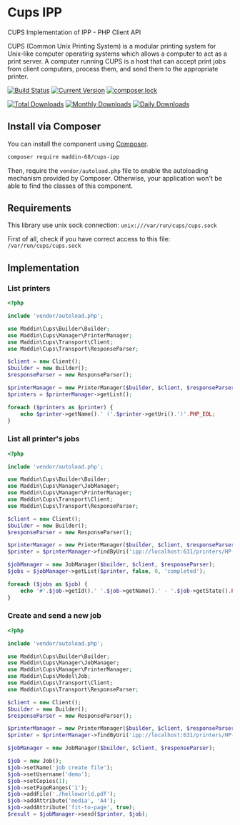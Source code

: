 # Cups IPP

CUPS Implementation of IPP - PHP Client API

CUPS (Common Unix Printing System) is a modular printing system for Unix-like computer operating systems which allows a computer to act as a print server. A computer running CUPS is a host that can accept print jobs from client computers, process them, and send them to the appropriate printer.

[![Build Status](https://travis-ci.org/maddin-68/cups-ipp.png?branch=master)](https://travis-ci.org/maddin-68/cups-ipp)
[![Current Version](https://poser.pugx.org/maddin-68/cups-ipp/v/stable.png)](https://packagist.org/packages/maddin-68/cups-ipp)
[![composer.lock](https://poser.pugx.org/maddin-68/cups-ipp/composerlock)](https://packagist.org/packages/maddin-68/cups-ipp)

[![Total Downloads](https://poser.pugx.org/maddin-68/cups-ipp/downloads.png)](https://packagist.org/packages/maddin-68/cups-ipp)
[![Monthly Downloads](https://poser.pugx.org/maddin-68/cups-ipp/d/monthly)](https://packagist.org/packages/maddin-68/cups-ipp)
[![Daily Downloads](https://poser.pugx.org/maddin-68/cups-ipp/d/daily)](https://packagist.org/packages/maddin-68/cups-ipp)


## Install via Composer

You can install the component using [Composer](https://getcomposer.org/).

````sh
composer require maddin-68/cups-ipp
````

Then, require the `vendor/autoload.php` file to enable the autoloading mechanism provided by Composer.
Otherwise, your application won't be able to find the classes of this component.


## Requirements

This library use unix sock connection: `unix:///var/run/cups/cups.sock`

First of all, check if you have correct access to this file: `/var/run/cups/cups.sock`


## Implementation

### List printers


````php
<?php

include 'vendor/autoload.php';

use Maddin\Cups\Builder\Builder;
use Maddin\Cups\Manager\PrinterManager;
use Maddin\Cups\Transport\Client;
use Maddin\Cups\Transport\ResponseParser;

$client = new Client();
$builder = new Builder();
$responseParser = new ResponseParser();

$printerManager = new PrinterManager($builder, $client, $responseParser);
$printers = $printerManager->getList();

foreach ($printers as $printer) {
    echo $printer->getName().' ('.$printer->getUri().')'.PHP_EOL;
}

````


### List all printer's jobs

````php
<?php

include 'vendor/autoload.php';

use Maddin\Cups\Builder\Builder;
use Maddin\Cups\Manager\JobManager;
use Maddin\Cups\Manager\PrinterManager;
use Maddin\Cups\Transport\Client;
use Maddin\Cups\Transport\ResponseParser;

$client = new Client();
$builder = new Builder();
$responseParser = new ResponseParser();

$printerManager = new PrinterManager($builder, $client, $responseParser);
$printer = $printerManager->findByUri('ipp://localhost:631/printers/HP-Photosmart-C4380-series');

$jobManager = new JobManager($builder, $client, $responseParser);
$jobs = $jobManager->getList($printer, false, 0, 'completed');

foreach ($jobs as $job) {
    echo '#'.$job->getId().' '.$job->getName().' - '.$job->getState().PHP_EOL;
}

````


### Create and send a new job

````php
<?php

include 'vendor/autoload.php';

use Maddin\Cups\Builder\Builder;
use Maddin\Cups\Manager\JobManager;
use Maddin\Cups\Manager\PrinterManager;
use Maddin\Cups\Model\Job;
use Maddin\Cups\Transport\Client;
use Maddin\Cups\Transport\ResponseParser;

$client = new Client();
$builder = new Builder();
$responseParser = new ResponseParser();

$printerManager = new PrinterManager($builder, $client, $responseParser);
$printer = $printerManager->findByUri('ipp://localhost:631/printers/HP-Photosmart-C4380-series');

$jobManager = new JobManager($builder, $client, $responseParser);

$job = new Job();
$job->setName('job create file');
$job->setUsername('demo');
$job->setCopies(1);
$job->setPageRanges('1');
$job->addFile('./helloworld.pdf');
$job->addAttribute('media', 'A4');
$job->addAttribute('fit-to-page', true);
$result = $jobManager->send($printer, $job);

````
